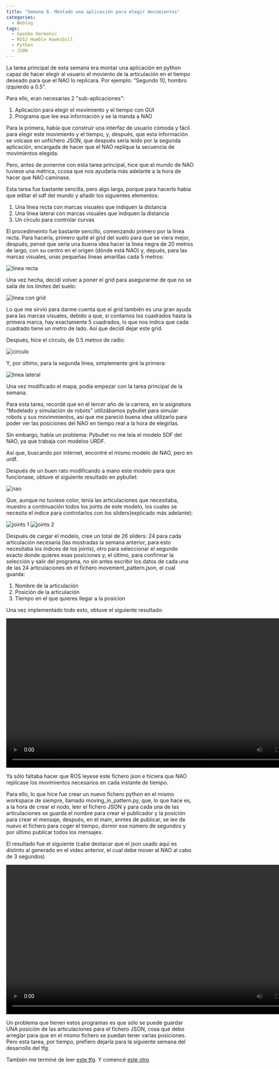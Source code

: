 ```yaml
---
title: "Semana 8. Montado una aplicación para elegir movimientos"
categories:
  - Weblog
tags:
  - Gazebo Harmonic
  - ROS2 Humble Hawksbill
  - Python
  - JSON
---
```


La tarea principal de esta semana era montar una aplicación en python capaz de hacer elegir al usuario el moviento de la articulación en el tiempo deseado para que el NAO lo replicara. Por ejemplo: "Segundo 10, hombro izquierdo a 0.5".

Para ello, eran necesarias 2 "sub-aplicaciones":
1. Aplicación para elegir el movimiento y el tiempo con GUI
2. Programa que lee esa información y se la manda a NAO

Para la primera, había que construir una interfaz de usuario cómoda y fácil para elegir este movimiento y el tiempo, y, después, que esta información se volcase en unfichero JSON, que después sería leído por la segunda aplicación, encargada de hacer que el NAO replique la secuencia de movimientos elegida.

Pero, antes de ponerme con esta tarea principal, hice que el mundo de NAO tuviese una métrica, ccosa que nos ayudaría más adelante a la hora de hacer que NAO caminase.

Esta tarea fue bastante sencilla, pero algo larga, porque para hacerlo había que editar el sdf del mundo y añadir los siguientes elementos:
1. Una línea recta con marcas visuales que indiquen la distancia
2. Una línea lateral con marcas visuales que indiquen la distancia
3. Un círculo para controlar curvas

El procedimeinto fue bastante sencillo, comenzando primero por la línea recta.
Para hacerla, primero quité el grid del suelo para que se viera mejor, después, pensé que sería una buena idea hacer la línea negra de 20 metros de largo, con su centro en el origen  (dónde está NAO) y, depués, para las marcas visuales, unas pequeñas líneas amarillas cada 5 metros:

![linea recta](/2024-tfg-eva-fernandez/images/semana-8/nao_suelo.png)

Una vez hecha, decidí volver a poner el grid para asegurarme de que no se salía de los límites del suelo:

![linea con grid](/2024-tfg-eva-fernandez/images/semana-8/nao_grid.png)

Lo que me sirvió para darme cuenta que el grid también es una gran ayuda para las marcas visuales, debido a que, si contamos los cuadrados hasta la primera marca, hay exactamente 5 cuadrados, lo que nos indica que cada cuadrado tiene un metro de lado. Así que decidí dejar este grid.

Después, hice el círculo, de 0.5 metros de radio:

![circulo](/2024-tfg-eva-fernandez/images/semana-8/nao_circulo.png)

Y, por último, para la segunda línea, simplemente giré la primera:

![linea lateral](/2024-tfg-eva-fernandez/images/semana-8/nao_lateral.png)

Una vez modificado el mapa, podía empezar con la tarea principal de la semana.

Para esta tarea, recordé que en el tercer año de la carrera, en la asignatura "Modelado y simulación de robots" utilizábamos pybullet para simular robots y sus movimmientos, así que me pareció buena idea utilizarlo para poder ver las posiciones del NAO en tiempo real a la hora de elegirlas.

Sin embargo, había un problema: Pybullet no me leía el modelo SDF del NAO, ya que trabaja con modelos URDF.

Así que, buscando por internet, encontré el mismo modelo de NAO, pero en urdf.

Después de un buen rato modificando a mano este modelo para que funcionase, obtuve el siguiente resultado en pybullet:

![nao](/2024-tfg-eva-fernandez/images/semana-8/nao_pybullet.png)

Que, aunque no tuviese color, tenía las articulaciones que necesitaba, muestro a continuación todos los joints de este modelo, los cuales se necesita el índice para controlarlos con los sliders(explicado más adelante):

![joints 1](/2024-tfg-eva-fernandez/images/semana-8/joints_1.png)
![joints 2](/2024-tfg-eva-fernandez/images/semana-8/joints_2.png)

Después de cargar el modelo, cree un total de 26 sliders: 24 para cada articulación necesaria (las mostradas la semana anterior, para esto necesitaba los índices de los joints), otro para seleccionar el segundo exacto donde quieres esas posiciones y, el último, para confirmar la selección y salir del programa, no sin antes escribir los datos de cada una de las 24 articulaciones en el fichero movement_pattern.json, el cual guarda:
1. Nombre de la articulación
2. Posición de la articulación
3. TIempo en el que quieres llegar a la posicion

Una vez implementado todo esto, obtuve el siguiente resultado:

<video width="800" controls>
  <source src="/2024-tfg-eva-fernandez/images/semana-8/nao_json.webm" type="video/webm">
  Your browser does not support the video tag.
</video>

Ya sólo faltaba hacer que ROS leyese este fichero json e hiciera que NAO replicase los movimientos necesarios en cada instante de tiempo.

Para ello, lo que hice fue crear un nuevo fichero python en el mismo workspace de siempre, llamado moving_in_pattern.py, que, lo que hace es, a la hora de crear el nodo, leer el fichero JSON y para cada una de las articulaciones se guarda el nombre para crear el publicador y la posición para crear el mensaje, después, en el main, anntes de publicar, se lee de nuevo el fichero para coger el tiempo, dormir ese número de segundos y por último publicar todos los mensajes.

El resultado fue el siguiente (cabe destacar que el json usado aquí es distinto al generado en el video anterior, el cual debe mover al NAO al cabo de 3 segundos)

<video width="800" controls>
  <source src="/2024-tfg-eva-fernandez/images/semana-8/nao_moviendose_ros.webm" type="video/webm">
  Your browser does not support the video tag.
</video>

Un problema que tienen estos programas es que sólo se puede guardar UNA posición de las articulaciones para el fichero JSON, cosa que debo arreglar para que en el mismo fichero se puedan tener varias posiciones. Pero esta tarea, por tiempo, prefiero dejarla para la siguiente semana del desarrollo del tfg.

También me terminé de leer [este tfg](https://gsyc.urjc.es/jmplaza/students/pfc-caminata_nao-2010.pdf). Y comencé [este otro](https://gsyc.urjc.es/jmplaza/students/pfc-nao_gazebo-fperez-2015.pdf)


